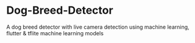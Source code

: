 # Dog-Breed-Detector
A dog breed detector with live camera detection using machine learning, flutter &amp; tflite machine learning models
